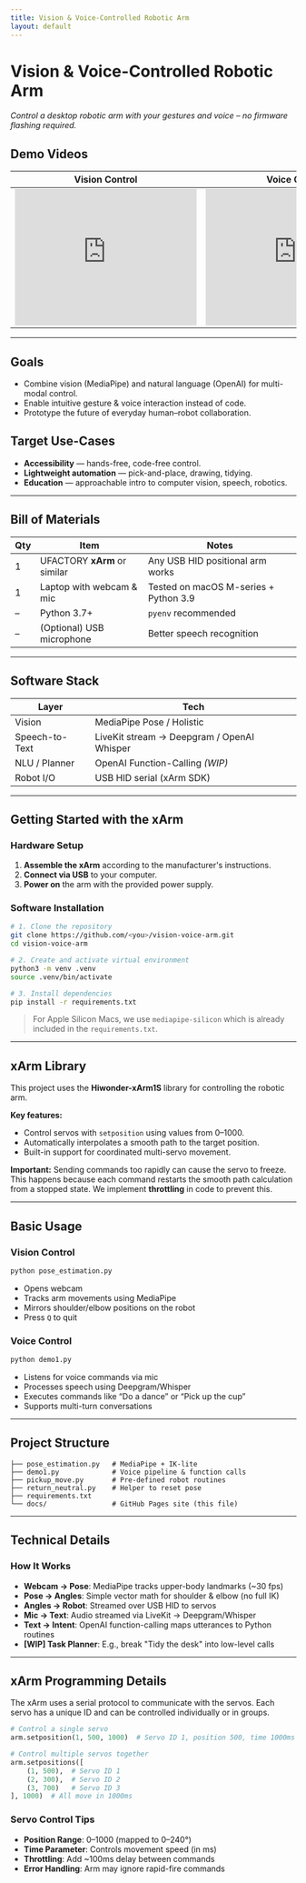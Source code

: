 ```yaml
---
title: Vision & Voice-Controlled Robotic Arm
layout: default
---
```


# Vision & Voice-Controlled Robotic Arm

*Control a desktop robotic arm with your gestures and voice – no firmware flashing required.*

## Demo Videos

| Vision Control | Voice Control |
|----------------|---------------|
| <iframe src="https://drive.google.com/file/d/1e5foSXKJbEs6M6Z02uJfuhmo0NDN6i9H/preview" width="320" height="240" frameborder="0" allowfullscreen></iframe> | <iframe src="https://drive.google.com/file/d/1mTg2Q8gx1zIK7Thece-NMjSh-V4eERII/preview" width="320" height="240" frameborder="0" allowfullscreen></iframe> |

---

## Goals

- Combine vision (MediaPipe) and natural language (OpenAI) for multi-modal control.
- Enable intuitive gesture & voice interaction instead of code.
- Prototype the future of everyday human–robot collaboration.

## Target Use-Cases

- **Accessibility** — hands-free, code-free control.
- **Lightweight automation** — pick-and-place, drawing, tidying.
- **Education** — approachable intro to computer vision, speech, robotics.

---

## Bill of Materials

| Qty | Item                            | Notes                                  |
|-----|----------------------------------|----------------------------------------|
| 1   | UFACTORY **xArm** or similar     | Any USB HID positional arm works       |
| 1   | Laptop with webcam & mic         | Tested on macOS M-series + Python 3.9  |
| –   | Python 3.7+                      | `pyenv` recommended                    |
| –   | (Optional) USB microphone        | Better speech recognition              |

---

## Software Stack

| Layer           | Tech                                       |
|----------------|--------------------------------------------|
| Vision          | MediaPipe Pose / Holistic                  |
| Speech-to-Text  | LiveKit stream → Deepgram / OpenAI Whisper |
| NLU / Planner   | OpenAI Function-Calling *(WIP)*            |
| Robot I/O       | USB HID serial (xArm SDK)                  |

---

## Getting Started with the xArm

### Hardware Setup

1. **Assemble the xArm** according to the manufacturer's instructions.
2. **Connect via USB** to your computer.
3. **Power on** the arm with the provided power supply.

### Software Installation

```bash
# 1. Clone the repository
git clone https://github.com/<you>/vision-voice-arm.git
cd vision-voice-arm

# 2. Create and activate virtual environment
python3 -m venv .venv
source .venv/bin/activate

# 3. Install dependencies
pip install -r requirements.txt
````

> For Apple Silicon Macs, we use `mediapipe-silicon` which is already included in the `requirements.txt`.

---

## xArm Library

This project uses the **Hiwonder-xArm1S** library for controlling the robotic arm.

**Key features:**

* Control servos with `setposition` using values from 0–1000.
* Automatically interpolates a smooth path to the target position.
* Built-in support for coordinated multi-servo movement.

**Important:** Sending commands too rapidly can cause the servo to freeze. This happens because each command restarts the smooth path calculation from a stopped state. We implement **throttling** in code to prevent this.

---

## Basic Usage

### Vision Control

```bash
python pose_estimation.py
```

* Opens webcam
* Tracks arm movements using MediaPipe
* Mirrors shoulder/elbow positions on the robot
* Press `Q` to quit

### Voice Control

```bash
python demo1.py
```

* Listens for voice commands via mic
* Processes speech using Deepgram/Whisper
* Executes commands like “Do a dance” or “Pick up the cup”
* Supports multi-turn conversations

---

## Project Structure

```
├── pose_estimation.py   # MediaPipe + IK-lite
├── demo1.py             # Voice pipeline & function calls
├── pickup_move.py       # Pre-defined robot routines
├── return_neutral.py    # Helper to reset pose
├── requirements.txt
└── docs/                # GitHub Pages site (this file)
```

---

## Technical Details

### How It Works

* **Webcam → Pose**: MediaPipe tracks upper-body landmarks (\~30 fps)
* **Pose → Angles**: Simple vector math for shoulder & elbow (no full IK)
* **Angles → Robot**: Streamed over USB HID to servos
* **Mic → Text**: Audio streamed via LiveKit → Deepgram/Whisper
* **Text → Intent**: OpenAI function-calling maps utterances to Python routines
* **\[WIP] Task Planner**: E.g., break "Tidy the desk" into low-level calls

---

## xArm Programming Details

The xArm uses a serial protocol to communicate with the servos. Each servo has a unique ID and can be controlled individually or in groups.

```python
# Control a single servo
arm.setposition(1, 500, 1000)  # Servo ID 1, position 500, time 1000ms

# Control multiple servos together
arm.setpositions([
    (1, 500),  # Servo ID 1
    (2, 300),  # Servo ID 2
    (3, 700)   # Servo ID 3
], 1000)  # All move in 1000ms
```

### Servo Control Tips

* **Position Range**: 0–1000 (mapped to 0–240°)
* **Time Parameter**: Controls movement speed (in ms)
* **Throttling**: Add \~100ms delay between commands
* **Error Handling**: Arm may ignore rapid-fire commands
